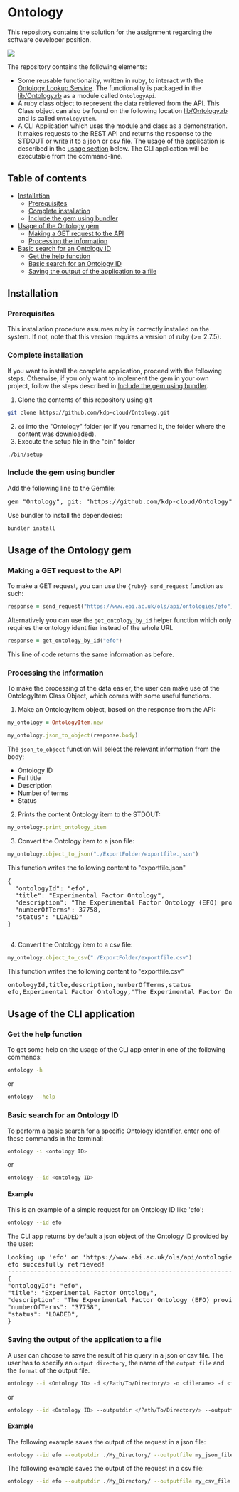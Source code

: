 # Ontology

This repository contains the solution for the assignment regarding the software developer position.

![](https://img.shields.io/github/license/kdp-cloud/Ontology)

The repository contains the following elements:

- Some reusable functionality, written in ruby, to interact with the [Ontology Lookup Service](https://www.ebi.ac.uk/ols/index). The functionality is packaged in the [lib/Ontology.rb](./lib/Ontology.rb) as a module called `OntologyApi`.
- A ruby class object to represent the data retrieved from the API. This Class object can also be found on the following location [lib/Ontology.rb](./lib/Ontology.rb) and is called `OntologyItem`.
- A CLI Application which uses the module and class as a demonstration. It makes requests to the REST API and returns the response to the STDOUT or write it to a json or csv file. The usage of the application is described in the [usage section](#usage) below. The CLI application will be executable from the command-line.

## Table of contents

- [Installation](#installation)
  - [Prerequisites](#prerequisites)
  - [Complete installation](#complete-installation)
  - [Include the gem using bundler](#include-the-gem-using-bundler)
- [Usage of the Ontology gem](#usage-of-the-ontology-gem)
  - [Making a GET request to the API](#making-a-get-request-to-the-api)
  - [Processing the information](#processing-the-information)
- [Basic search for an Ontology ID](#usage-of-the-cli-application)
  - [Get the help function](#get-the-help-function)
  - [Basic search for an Ontology ID](#basic-search-for-an-ontology-id)
  - [Saving the output of the application to a file](#saving-the-output-of-the-application-to-a-file)

## Installation

### Prerequisites

This installation procedure assumes ruby is correctly installed on the system. If not, note that this version requires a version of ruby (>= 2.7.5).

### Complete installation

If you want to install the complete application, proceed with the following steps. Otherwise, if you only want to implement the gem in your own project, follow the steps described in [Include the gem using bundler](#include-the-gem-using-bundler).

1. Clone the contents of this repository using git

```bash
git clone https://github.com/kdp-cloud/Ontology.git
```

2. `cd` into the "Ontology" folder (or if you renamed it, the folder where the content was downloaded).
3. Execute the setup file in the "bin" folder

```bash
./bin/setup
```

### Include the gem using bundler

Add the following line to the Gemfile:

<pre>
gem "Ontology", git: "https://github.com/kdp-cloud/Ontology", branch: "master", glob: "*.gemspec"
</pre>

Use bundler to install the dependecies:

```bash
bundler install
```

## Usage of the Ontology gem

### Making a GET request to the API

To make a GET request, you can use the `{ruby} send_request` function as such:

```ruby
response = send_request("https://www.ebi.ac.uk/ols/api/ontologies/efo")
```

Alternatively you can use the `get_ontology_by_id` helper function which only requires the ontology identifier instead of the whole URI.

```ruby
response = get_ontology_by_id("efo")
```

This line of code returns the same information as before.

### Processing the information

To make the processing of the data easier, the user can make use of the OntologyItem Class Object, which comes with some useful functions.

1. Make an OntologyItem object, based on the response from the API:

```ruby
my_ontology = OntologyItem.new

my_ontology.json_to_object(response.body)

```

The `json_to_object` function will select the relevant information from the body:

- Ontology ID
- Full title
- Description
- Number of terms
- Status

2. Prints the content Ontology item to the STDOUT:

```ruby
my_ontology.print_ontology_item
```

3. Convert the Ontology item to a json file:

```ruby
my_ontology.object_to_json("./ExportFolder/exportfile.json")

```

This function writes the following content to "exportfile.json"

<pre>
{
  "ontologyId": "efo",
  "title": "Experimental Factor Ontology",
  "description": "The Experimental Factor Ontology (EFO) provides a systematic description of many experimental variables available in EBI databases, and for external projects such as the NHGRI GWAS catalogue. It combines parts of several biological ontologies, such as anatomy, disease and chemical compounds. The scope of EFO is to support the annotation, analysis and visualization of data handled by many groups at the EBI and as the core ontology for OpenTargets.org",
  "numberOfTerms": 37758,
  "status": "LOADED"
}

</pre>

4.  Convert the Ontology item to a csv file:

```ruby
my_ontology.object_to_csv("./ExportFolder/exportfile.csv")

```

This function writes the following content to "exportfile.csv"

<pre>
ontologyId,title,description,numberOfTerms,status
efo,Experimental Factor Ontology,"The Experimental Factor Ontology (EFO) provides a systematic description of many experimental variables available in EBI databases, and for external projects such as the NHGRI GWAS catalogue. It combines parts of several biological ontologies, such as anatomy, disease and chemical compounds. The scope of EFO is to support the annotation, analysis and visualization of data handled by many groups at the EBI and as the core ontology for OpenTargets.org",37758,LOADED
</pre>

## Usage of the CLI application

### Get the help function

To get some help on the usage of the CLI app enter in one of the following commands:

```bash
ontology -h
```

or

```bash
ontology --help
```

### Basic search for an Ontology ID

To perform a basic search for a specific Ontology identifier, enter one of these commands in the terminal:

```bash
ontology -i <ontology ID>
```

or

```bash
ontology --id <ontology ID>
```

#### Example

This is an example of a simple request for an Ontology ID like 'efo':

```bash
ontology --id efo
```

The CLI app returns by default a json object of the Ontology ID provided by the user:

<pre>
Looking up 'efo' on 'https://www.ebi.ac.uk/ols/api/ontologies' ...
efo succesfully retrieved!
--------------------------------------------------------------------------------
{
"ontologyId": "efo",
"title": "Experimental Factor Ontology",
"description": "The Experimental Factor Ontology (EFO) provides a systematic description of many experimental variables available in EBI databases, and for external projects such as the NHGRI GWAS catalogue. It combines parts of several biological ontologies, such as anatomy, disease and chemical compounds. The scope of EFO is to support the annotation, analysis and visualization of data handled by many groups at the EBI and as the core ontology for OpenTargets.org",
"numberOfTerms": "37758",
"status": "LOADED",
}
</pre>

### Saving the output of the application to a file

A user can choose to save the result of his query in a json or csv file. The user has to specify an `output directory`, the name of the `output file` and the `format` of the output file.

```bash
ontology --i <Ontology ID> -d </Path/To/Directory/> -o <filename> -f <format = 'json' or 'csv'>
```

or

```bash
ontology --id <Ontology ID> --outputdir </Path/To/Directory/> --outputfile <filename> --format <format = 'json' or 'csv'>
```

#### Example

The following example saves the output of the request in a json file:

```bash
ontology --id efo --outputdir ./My_Directory/ --outputfile my_json_file --format json
```

The following example saves the output of the request in a csv file:

```bash
ontology --id efo --outputdir ./My_Directory/ --outputfile my_csv_file --format csv
```
